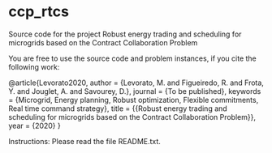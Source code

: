 # ccp_rtcs
Source code for the project Robust energy trading and scheduling for microgrids based on the Contract Collaboration Problem

You are free to use the source code and problem instances, if you cite the following work:

@article{Levorato2020,
author = {Levorato, M. and Figueiredo, R. and Frota, Y. and Jouglet, A. and Savourey, D.},
journal = {To be published},
keywords = {Microgrid, Energy planning, Robust optimization, Flexible commitments, Real time command strategy},
title = {{Robust energy trading and scheduling for microgrids based on the Contract Collaboration Problem}},
year = {2020}
}

Instructions: 
  Please read the file README.txt.
  
